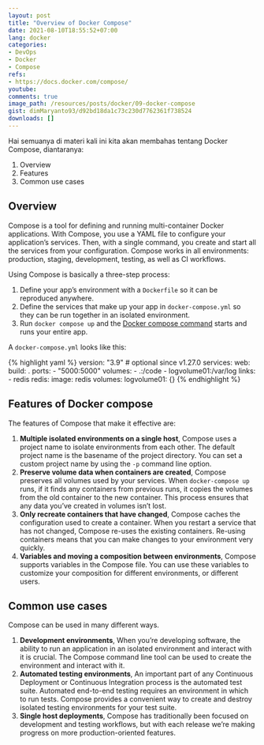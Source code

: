 ```yaml
---
layout: post
title: "Overview of Docker Compose"
date: 2021-08-10T18:55:52+07:00
lang: docker
categories:
- DevOps
- Docker
- Compose
refs: 
- https://docs.docker.com/compose/
youtube: 
comments: true
image_path: /resources/posts/docker/09-docker-compose
gist: dimMaryanto93/d92bd18da1c73c230d7762361f738524
downloads: []
---
```


Hai semuanya di materi kali ini kita akan membahas tentang Docker Compose, diantaranya:

1. Overview
2. Features
3. Common use cases

## Overview

Compose is a tool for defining and running multi-container Docker applications. With Compose, you use a YAML file to configure your application’s services. Then, with a single command, you create and start all the services from your configuration. Compose works in all environments: production, staging, development, testing, as well as CI workflows.

Using Compose is basically a three-step process:

1. Define your app’s environment with a `Dockerfile` so it can be reproduced anywhere.
2. Define the services that make up your app in `docker-compose.yml` so they can be run together in an isolated environment.
3. Run `docker compose up` and the [Docker compose command](https://docs.docker.com/compose/cli-command/) starts and runs your entire app.

A `docker-compose.yml` looks like this:

{% highlight yaml %}
version: "3.9"  # optional since v1.27.0
services:
  web:
    build: .
    ports:
      - "5000:5000"
    volumes:
      - .:/code
      - logvolume01:/var/log
    links:
      - redis
  redis:
    image: redis
volumes:
  logvolume01: {}
{% endhighlight %}

## Features of Docker compose

The features of Compose that make it effective are:

1. **Multiple isolated environments on a single host**, Compose uses a project name to isolate environments from each other. The default project name is the basename of the project directory. You can set a custom project name by using the `-p` command line option.
2. **Preserve volume data when containers are created**, Compose preserves all volumes used by your services. When `docker-compose up` runs, if it finds any containers from previous runs, it copies the volumes from the old container to the new container. This process ensures that any data you’ve created in volumes isn’t lost.
3. **Only recreate containers that have changed**, Compose caches the configuration used to create a container. When you restart a service that has not changed, Compose re-uses the existing containers. Re-using containers means that you can make changes to your environment very quickly.
4. **Variables and moving a composition between environments**, Compose supports variables in the Compose file. You can use these variables to customize your composition for different environments, or different users.

## Common use cases

Compose can be used in many different ways.

1. **Development environments**, When you’re developing software, the ability to run an application in an isolated environment and interact with it is crucial. The Compose command line tool can be used to create the environment and interact with it.
2. **Automated testing environments**, An important part of any Continuous Deployment or Continuous Integration process is the automated test suite. Automated end-to-end testing requires an environment in which to run tests. Compose provides a convenient way to create and destroy isolated testing environments for your test suite.
3. **Single host deployments**, Compose has traditionally been focused on development and testing workflows, but with each release we’re making progress on more production-oriented features.